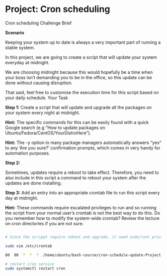 <div align='centre'><h1>Project: Cron scheduling</h1></div>

Cron scheduling Challenge Brief


**Scenario**

Keeping your system up to date is always a very important part of running a stable system.

In this project, we are going to create a script that will update your system everyday at midnight.

We are choosing midnight because this would hopefully be a time when your boss isn’t demanding you to be in the office, so this update can be done without causing disruption.

That said, feel free to customise the execution time for this script based on your daily schedule.
Your Task

**Step 1:** Create a script that will update and upgrade all the packages on your system every night at midnight.

**Hint:** The specific commands for this can be easily found with a quick Google
search (e.g “How to update packages on Ubuntu/Fedora/CentOS/YourDistroHere”).

**Hint:** The -y option in many package managers automatically answers “yes” to any ‘Are you sure?’ confirmation prompts, which comes in very handy for automation purposes.

**Step 2:**

Sometimes, updates require a reboot to take effect. Therefore, you need to also include in this script a command to reboot your system after the updates are done installing.

**Step 3:** Add an entry into an appropriate crontab file to run this script every day at midnight.

**Hint:** These commands require escalated privileges to run and so running the script from your normal user’s crontab is not the best way to do this. Do you remember how to modify the system-wide crontab? Review the lecture on cron directories if you are not sure.

```bash

# Since the scrippt require reboot and upgrade, it need sudo/root privileges 

sudo vim /etc/crontab

00  00  *  *  *  /home/ubuntu/bash-course/cron-schedule-update-Project.sh 

# restart cron service
sudo systemctl restart cron

```